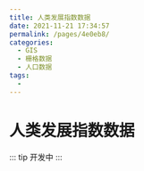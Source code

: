 ```yaml
---
title: 人类发展指数数据
date: 2021-11-21 17:34:57
permalink: /pages/4e0eb8/
categories:
  - GIS
  - 栅格数据
  - 人口数据
tags:
  - 
---
```

# 人类发展指数数据

::: tip
开发中
:::

